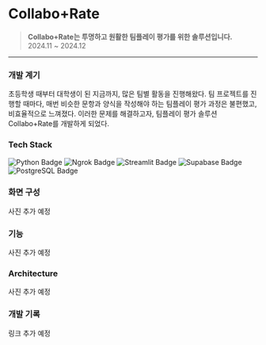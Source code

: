 # Collabo+Rate
> __Collabo+Rate는 투명하고 원활한 팀플레이 평가를 위한 솔루션입니다.__
> 2024.11 ~ 2024.12
- - -
### 개발 계기
초등학생 때부터 대학생이 된 지금까지, 많은 팀별 활동을 진행해왔다. 팀 프로젝트를 진행할 때마다, 매번 비슷한 문항과 양식을 작성해야 하는 팀플레이 평가 과정은 불편했고, 비효율적으로 느껴졌다. 
이러한 문제를 해결하고자, 팀플레이 평가 솔루션 Collabo+Rate를 개발하게 되었다.

### Tech Stack
<div>
<img src="https://a11ybadges.com/badge?logo=python" alt="Python Badge">
<img src="https://a11ybadges.com/badge?logo=ngrok" alt="Ngrok Badge">
<img src="https://a11ybadges.com/badge?logo=streamlit" alt="Streamlit Badge">
<img src="https://a11ybadges.com/badge?logo=supabase" alt="Supabase Badge">
<img src="https://a11ybadges.com/badge?logo=postgresql" alt="PostgreSQL Badge">
</div>

### 화면 구성
사진 추가 예정

### 기능
사진 추가 예정

### Architecture
사진 추가 예정

### 개발 기록
링크 추가 예정
